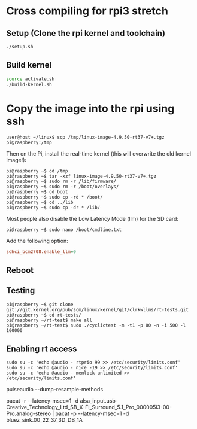 
# Cross compiling for rpi3 stretch


## Setup (Clone the rpi kernel and toolchain)

```shell
./setup.sh
```
## Build kernel


```bash
source activate.sh
./build-kernel.sh
```

# Copy the image into the rpi using ssh

```shell
user@host ~/linux$ scp /tmp/linux-image-4.9.50-rt37-v7+.tgz pi@raspberry:/tmp
```

Then on the Pi, install the real-time kernel (this will overwrite the old kernel image!):

```shell
pi@raspberry ~$ cd /tmp
pi@raspberry ~$ tar -xzf linux-image-4.9.50-rt37-v7+.tgz
pi@raspberry ~$ sudo rm -r /lib/firmware/
pi@raspberry ~$ sudo rm -r /boot/overlays/
pi@raspberry ~$ cd boot
pi@raspberry ~$ sudo cp -rd * /boot/
pi@raspberry ~$ cd ../lib
pi@raspberry ~$ sudo cp -dr * /lib/
```

Most people also disable the Low Latency Mode (llm) for the SD card:

```shell
pi@raspberry ~$ sudo nano /boot/cmdline.txt
```

Add the following option:

```ini
sdhci_bcm2708.enable_llm=0
```

## Reboot

## Testing

```shell
pi@raspberry ~$ git clone git://git.kernel.org/pub/scm/linux/kernel/git/clrkwllms/rt-tests.git
pi@raspberry ~$ cd rt-tests/
pi@raspberry ~/rt-test$ make all
pi@raspberry ~/rt-test$ sudo ./cyclictest -m -t1 -p 80 -n -i 500 -l 100000
```

## Enabling rt access

```shell
sudo su -c 'echo @audio - rtprio 99 >> /etc/security/limits.conf'
sudo su -c 'echo @audio - nice -19 >> /etc/security/limits.conf'
sudo su -c 'echo @audio - memlock unlimited >> /etc/security/limits.conf'
```


pulseaudio --dump-resample-methods

pacat -r --latency-msec=1 -d alsa_input.usb-Creative_Technology_Ltd_SB_X-Fi_Surround_5.1_Pro_000005i3-00-Pro.analog-stereo | pacat -p --latency-msec=1 -d bluez_sink.00_22_37_3D_DB_1A

